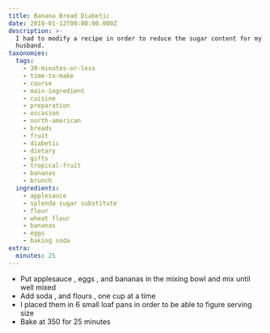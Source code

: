 ```yaml
---
title: Banana Bread Diabetic
date: 2010-01-12T00:00:00.000Z
description: >-
  I had to modify a recipe in order to reduce the sugar content for my diabetic
  husband.
taxonomies:
  tags:
    - 30-minutes-or-less
    - time-to-make
    - course
    - main-ingredient
    - cuisine
    - preparation
    - occasion
    - north-american
    - breads
    - fruit
    - diabetic
    - dietary
    - gifts
    - tropical-fruit
    - bananas
    - brunch
  ingredients:
    - applesauce
    - splenda sugar substitute
    - flour
    - wheat flour
    - bananas
    - eggs
    - baking soda
extra:
  minutes: 25
---
```

 - Put applesauce , eggs , and bananas in the mixing bowl and mix until well mixed
 - Add soda , and flours , one cup at a time
 - I placed them in 6 small loaf pans in order to be able to figure serving size
 - Bake at 350 for 25 minutes
